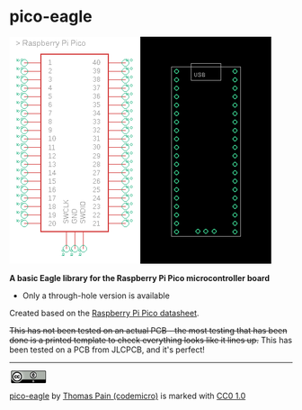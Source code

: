 # pico-eagle

![Image](https://raw.githubusercontent.com/codemicro/pico-eagle/master/img.png)

**A basic Eagle library for the Raspberry Pi Pico microcontroller board**

* Only a through-hole version is available

Created based on the [Raspberry Pi Pico datasheet](https://datasheets.raspberrypi.org/pico/pico-datasheet.pdf).

~~This has not been tested on an actual PCB - the most testing that has been done is a printed template to check everything looks like it lines up.~~ This has been tested on a PCB from JLCPCB, and it's perfect!

------

<img  style="height:22px!important;margin-left:3px;vertical-align:text-bottom;"   src="https://raw.githubusercontent.com/codemicro/pico-eagle/master/cc0.png">

<p xmlns:cc="http://creativecommons.org/ns#"  xmlns:dct="http://purl.org/dc/terms/"><a property="dct:title"  rel="cc:attributionURL"  href="https://github.com/codemicro/pico-eagle">pico-eagle</a>  by <a rel="cc:attributionURL dct:creator"  property="cc:attributionName"  href="https://github.com/codemicro">Thomas Pain (codemicro)</a> is marked  with <a  href="http://creativecommons.org/publicdomain/zero/1.0?ref=chooser-v1"  target="_blank" rel="license noopener noreferrer"  style="display:inline-block;">CC0 1.0</p></a>

